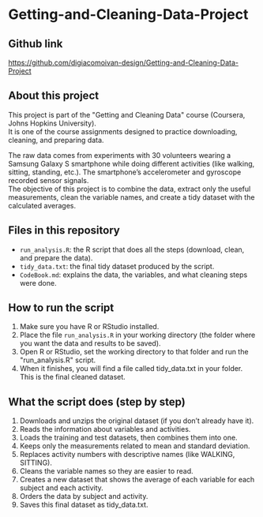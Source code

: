# Getting-and-Cleaning-Data-Project

## Github link
https://github.com/digiacomoivan-design/Getting-and-Cleaning-Data-Project

## About this project
This project is part of the "Getting and Cleaning Data" course (Coursera, Johns Hopkins University).  
It is one of the course assignments designed to practice downloading, cleaning, and preparing data.

The raw data comes from experiments with 30 volunteers wearing a Samsung Galaxy S smartphone while doing different activities (like walking, sitting, standing, etc.). The smartphone’s accelerometer and gyroscope recorded sensor signals.  
The objective of this project is to combine the data, extract only the useful measurements, clean the variable names, and create a tidy dataset with the calculated averages.

## Files in this repository
- `run_analysis.R`: the R script that does all the steps (download, clean, and prepare the data).
- `tidy_data.txt`: the final tidy dataset produced by the script.
- `CodeBook.md`: explains the data, the variables, and what cleaning steps were done.

## How to run the script
1. Make sure you have R or RStudio installed.
2. Place the file `run_analysis.R` in your working directory (the folder where you want the data and results to be saved).
3. Open R or RStudio, set the working directory to that folder and run the "run_analysis.R" script.
4. When it finishes, you will find a file called tidy_data.txt in your folder. This is the final cleaned dataset.

## What the script does (step by step)

1) Downloads and unzips the original dataset (if you don’t already have it).
2) Reads the information about variables and activities.
3) Loads the training and test datasets, then combines them into one.
4) Keeps only the measurements related to mean and standard deviation.
5) Replaces activity numbers with descriptive names (like WALKING, SITTING).
6) Cleans the variable names so they are easier to read.
7) Creates a new dataset that shows the average of each variable for each subject and each activity.
8) Orders the data by subject and activity.
9) Saves this final dataset as tidy_data.txt.
